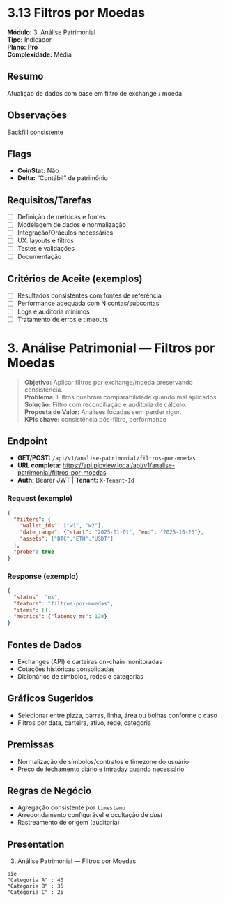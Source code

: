 # 3.13 Filtros por Moedas

**Módulo:** 3. Análise Patrimonial  
**Tipo:** Indicador  
**Plano:** **Pro**  
**Complexidade:** Média

## Resumo
Atualição de dados com base em filtro de exchange / moeda

## Observações
Backfill consistente

## Flags
- **CoinStat:** Não
- **Delta:** “Contábil” de patrimônio

## Requisitos/Tarefas
- [ ] Definição de métricas e fontes
- [ ] Modelagem de dados e normalização
- [ ] Integração/Oráculos necessários
- [ ] UX: layouts e filtros
- [ ] Testes e validações
- [ ] Documentação

## Critérios de Aceite (exemplos)
- [ ] Resultados consistentes com fontes de referência
- [ ] Performance adequada com N contas/subcontas
- [ ] Logs e auditoria mínimos
- [ ] Tratamento de erros e timeouts

# 3. Análise Patrimonial — Filtros por Moedas

> **Objetivo:** Aplicar filtros por exchange/moeda preservando consistência.  
> **Problema:** Filtros quebram comparabilidade quando mal aplicados.  
> **Solução:** Filtro com reconciliação e auditoria de cálculo.  
> **Proposta de Valor:** Análises focadas sem perder rigor.  
> **KPIs chave:** consistência pós-filtro, performance

## Endpoint
- **GET/POST:** `/api/v1/analise-patrimonial/filtros-por-moedas`  
- **URL completa:** <https://api.pipview.local/api/v1/analise-patrimonial/filtros-por-moedas>  
- **Auth:** Bearer JWT | **Tenant:** `X-Tenant-Id`

### Request (exemplo)
```json
{
  "filters": {
    "wallet_ids": ["w1", "w2"],
    "date_range": {"start": "2025-01-01", "end": "2025-10-26"},
    "assets": ["BTC","ETH","USDT"]
  },
  "probe": true
}
```

### Response (exemplo)
```json
{
  "status": "ok",
  "feature": "filtros-por-moedas",
  "items": [],
  "metrics": {"latency_ms": 120}
}
```

## Fontes de Dados
- Exchanges (API) e carteiras on-chain monitoradas
- Cotações históricas consolidadas
- Dicionários de símbolos, redes e categorias

## Gráficos Sugeridos
- Selecionar entre pizza, barras, linha, área ou bolhas conforme o caso
- Filtros por data, carteira, ativo, rede, categoria

## Premissas
- Normalização de símbolos/contratos e timezone do usuário
- Preço de fechamento diário e intraday quando necessário

## Regras de Negócio
- Agregação consistente por `timestamp`
- Arredondamento configurável e ocultação de *dust*
- Rastreamento de origem (auditoria)

## Presentation
3. Análise Patrimonial — Filtros por Moedas

```mermaid
pie
"Categoria A" : 40
"Categoria B" : 35
"Categoria C" : 25
```
